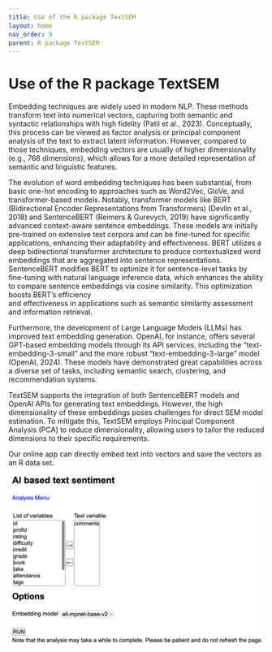 ```yaml
---
title: Use of the R package TextSEM
layout: home
nav_order: 9
parent: R package TextSEM
---
```


# Use of the R package TextSEM

Embedding techniques are widely used in modern NLP. These methods transform text into numerical vectors, capturing both semantic and syntactic relationships with high fidelity (Patil et al., 2023). Conceptually, this process can be viewed as factor analysis or principal component analysis of the text to extract latent information. However, compared to those techniques, embedding vectors are usually of higher dimensionality (e.g., 768 dimensions), which allows for a more detailed representation of semantic and linguistic features.

The evolution of word embedding techniques has been substantial, from basic one-hot encoding to approaches such as Word2Vec, GloVe, and transformer-based models. Notably, transformer models like BERT (Bidirectional Encoder Representations from Transformers) (Devlin et al., 2018) and SentenceBERT (Reimers &amp; Gurevych, 2019) have significantly advanced context-aware sentence embeddings. These models are initially pre-trained on extensive text corpora and can be fine-tuned for specific applications, enhancing their adaptability and effectiveness. BERT utilizes a deep bidirectional transformer architecture to produce contextualized word embeddings that are aggregated into sentence representations. SentenceBERT modifies BERT to optimize it for sentence-level tasks by fine-tuning with natural language inference data, which enhances the ability to compare sentence embeddings via cosine similarity. This optimization boosts BERT’s efficiency  
and effectiveness in applications such as semantic similarity assessment and information retrieval.

Furthermore, the development of Large Language Models (LLMs) has improved text embedding generation. OpenAI, for instance, offers several GPT-based embedding models through its API services, including the “text-embedding-3-small” and the more robust “text-embedding-3-large” model (OpenAI, 2024). These models have demonstrated great capabilities across a diverse set of tasks, including semantic search, clustering, and recommendation systems.

TextSEM supports the integration of both SentenceBERT models and OpenAI APIs for generating text embeddings. However, the high dimensionality of these embeddings poses challenges for direct SEM model estimation. To mitigate this, TextSEM employs Principal Component Analysis (PCA) to reduce dimensionality, allowing users to tailor the reduced dimensions to their specific requirements.

Our online app can directly embed text into vectors and save the vectors as an R data set.

![textapp1.png](/assets/images/Risyv4EP0SplpiiS-textapp1.png)
